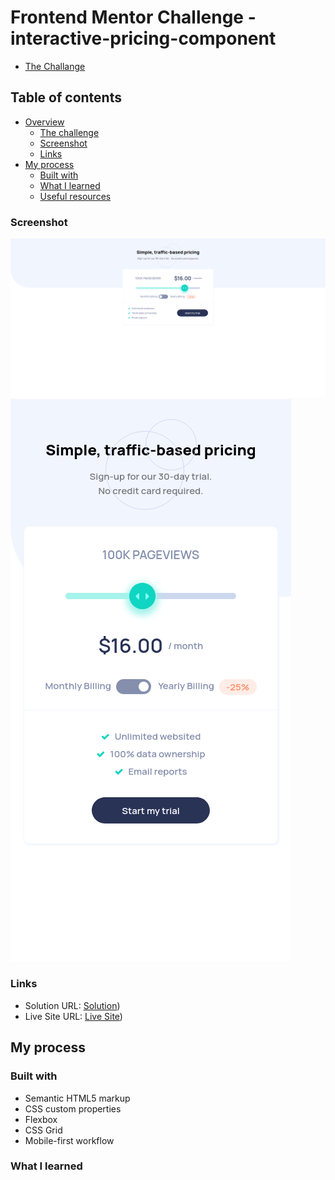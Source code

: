 # Frontend Mentor Challenge - interactive-pricing-component
  - [The Challange](https://www.frontendmentor.io/challenges/interactive-pricing-component-t0m8PIyY8)

## Table of contents

- [Overview](#overview)
  - [The challenge](#the-challenge)
  - [Screenshot](#screenshot)
  - [Links](#links)
- [My process](#my-process)
  - [Built with](#built-with)
  - [What I learned](#what-i-learned)
  - [Useful resources](#useful-resources)

### Screenshot

![Desktop](./design/screenshots/desktop.png)
![Mobile](./design/screenshots/mobile.png)

### Links

- Solution URL: [Solution]())
- Live Site URL: [Live Site]())

## My process

### Built with

- Semantic HTML5 markup
- CSS custom properties
- Flexbox
- CSS Grid
- Mobile-first workflow

### What I learned
